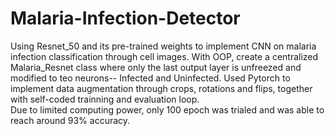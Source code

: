 # Malaria-Infection-Detector
Using Resnet_50 and its pre-trained weights to implement CNN on malaria infection classification through cell images. With OOP, create a centralized Malaria_Resnet class where only the last output layer is unfreezed and modified to teo neurons-- Infected and Uninfected. Used Pytorch to implement data augmentation through crops, rotations and flips, together with self-coded trainning and evaluation loop. <br />
Due to limited computing power, only 100 epoch was trialed and was able to reach around 93% accuracy. 
